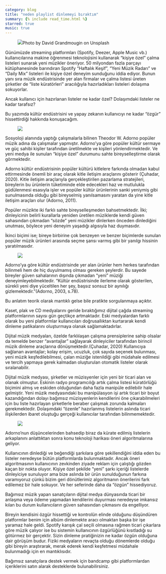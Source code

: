 ```yaml
---
category: blog
title: "neden playlist dinlemeyi bıraktım"
summary: {% include read_time.html %}
starred: true
music: true
---
```


<figure><img src="https://miro.medium.com/max/10232/1*awoNoUTZiY4LXBE8b9gpvA.jpeg" />Photo by David Grandmougin on Unsplash</figure>

Günümüzde streaming platformları (Spotify, Deezer, Apple Music vb.) kullanıcılarına makine öğrenmesi teknolojisini kullanarak “kişiye özel” çalma listeleri sunarak yeni müzikler öneriyor. 50 milyondan fazla parçayı kütüphanesinde barındıran Spotify “Haftalık Keşif”, “Yeni Müzik Radarı” ve “Daily Mix” listeleri ile kişiye özel deneyim sunduğunu iddia ediyor. Bunun yanı sıra müzik endüstrisinde yer alan firmalar ve çalma listesi üreten şirketler de “liste küratörleri” aracılığıyla hazırladıkları listeleri dolaşıma sokuyorlar.

Ancak kullanıcı için hazırlanan listeler ne kadar özel? Dolaşımdaki listeler ne kadar tarafsız?

Bu yazımda kültür endüstrisini ve yapay zekanın kullanıcıyı ne kadar “özgür” hissettirdiği hakkında konuşacağım.

<figure><img src="../../../i/filler.png" /></figure>

Sosyoloji alanında yaptığı çalışmalarla bilinen Theodor W. Adorno popüler müzik adına da çalışmalar yapmıştır. Adorno’ya göre popüler kültür sermaye ve güç sahibi kişiler tarafından üretilmekte ve kişileri yönlendirmektedir. Ve yeni medya ile sunulan “kişiye özel” durumunu sahte bireyselleştirme olarak görmektedir.

Adorno kültür endüstrisinin popüler kültürü kitlelere farkında olmadan kabul ettirmesinde önemli bir araç olarak kitle iletişim araçlarını gösterir (Çuhadar, 2020). Kitle iletişim araçlarıyla gerçekleştirilen pazarlama stratejileri, bireylerin bu ürünlerin tüketiminde elde edecekleri haz ve mutlulukla güdülenmesi esasıyla işler ve popüler kültür ürünlerinin sanki yeniymiş gibi sunulmasında olduğu gibi bireyselmiş yanılsamasını yaratan da yine kitle iletişim araçları olur (Adorno, 2011).

Popüler müzikte iki farklı sahte bireyselleşmeden bahsetmektedir. İlki; dinleyicinin belirli kurallarla yeniden üretilen müziklerde kendi güven sahasından çıkmadan “sözde” yeni müzikler dinlerken önceden dinlediğini unutması, böylece yeni deneyim yaşadığı algısıyla haz duymasıdır.

İkinci biçimi ise; bireye birbirine çok benzeyen ve benzer biçimlerde sunulan popüler müzik ürünleri arasında seçme şansı varmış gibi bir yanılgı hissinin yaratılmasıdır.

<figure><img src="../../i/filler.png" /></figure>

Adorno’ya göre kültür endüstrisinde yer alan ürünler hem herkes tarafından bilinmeli hem de hiç duyulmamış olması gereken şeylerdir. Bu sayede bireyler güven sahalarının dışında çıkmadan “yeni” müziği deneyimleyebilmektedir. “Kültür endüstrisinde ilerleme olarak gösterilen, sürekli yeni diye yüceltilen her şey, başsız sonsuz bir aynılığı gizlemektedir.”(Adorno, 2003, s.78).

Bu anlatım teorik olarak mantıklı gelse bile pratikte sorgulanmaya açıktır.

Kaset, plak ve CD medyalarını geride bıraktığımız dijital çağda streaming platformlarının sayısı gün geçtikçe artmaktadır. Eski medyalardan farklı olarak bu yeni platformlar kullanıcıları doğrusallıktan kurtararak kendi dinleme patikalarını oluşturmaya olanak sağlamaktadırlar.

Dijital müzik medyaları, özelde farklılaşan çalışma prensiplerine sahip olsalar da temelde benzer “avantajlar” sağlayarak dinleyiciler tarafından birincil müzik dinleme araçlarına dönüşmektedir.(Çuhadar, 2020) Kullanıcıya sağlanan avantajlar; kolay erişim, ucuzluk, çok sayıda seçenek bulunması, yeni müzik keşfedilebilmesi, çalan müziğe istenildiği gibi müdahale edilmesi ve tercih yapmaya gerek kalmadan oluşturulan otomatik listeler olarak sıralanabilir.

Dijital müzik medyası, şirketler ve müzisyenler için yeni bir ticari alan ve olanak olmuştur. Eskinin radyo programcılığı artık çalma listesi küratörlüğü biçimini almış ve eskiden olduğundan daha fazla manipüle edilebilir hale gelmiştir. Yeni müzik medyasındaki bu manipülasyon işi artık ticari bir boyut kazandığından dolayı bağımsız müzisyenlerin kendilerini öne çıkarabilmeleri için bu liste hazırlayan şirketlerle beraber çalışmak zorunda kalmaları gerekmektedir. Dolaşımdaki “özenle” hazırlanmış listelerin aslında ticari ilişkilerden ibaret oluştuğu gerçeği kullanıcılar tarafından bilinmemektedir.

<figure><img src="../../i/filler.png" /></figure>

Adorno’nun düşüncelerinden bahsedip biraz da kürate edilmiş listelerin arkaplanını anlattıktan sonra konu teknoloji harikası öneri algoritmalarına geliyor.

Kullanıcının dinlediği ve beğendiği şarkılara göre şekillendiğini iddia eden bu listeler neredeyse bütün platformlarda bulunmaktadır. Ancak öneri algoritmasının kullanıcının zevkinden ziyade reklam için çalıştığı gözden kaçan bir nokta oluyor. Kişiye özel şekilde “yeni” şarkı içeriği listelerde dinleyiciye sunuluyor ama bize aslında bir ürün sunulduğunun farkına varamıyoruz çünkü bizim geri dönütlerimiz algoritmanın önerilerini fark edilemez bir hale sokuyor. Ve her seferinde daha da “özgün” hissediyoruz.

Bağımsız müzik yapan sanatçıların dijital medya dünyasında ticari bir anlaşma veya ödeme yapmadan kendilerini duyurması neredeyse imkansız kılan bu durum kullanıcıların güven sahasından çıkmasını da engelliyor.

Bireyin kendisini özgür hissettiği ve kontrolün elinde olduğunu düşündüren platformlar benim için albüm dinlemekte aracı olmaktan başka bir işe yaramaz hale geldi. Spotify karışık çal seçili olmasına rağmen ticari çıkarlara göre müzik çalıyor ise bu sistemin kullanıcının özgürlüğünü kısıtladığı su götürmez bir gerçektir. Sizin dinleme pratiğinizin ne kadar özgün olduğuna dair görüşüm budur. Fiziki medyaların revaçta olduğu dönemlerde olduğu gibi bireyin araştırarak, merak ederek kendi keşfetmesi müdahale bulunmadığı için en mantıklısıdır.

Bağımsız sanatçılara destek vermek için bandcamp gibi platformlardan içeriklerini satın alarak desteklerde bulunabilirsiniz.